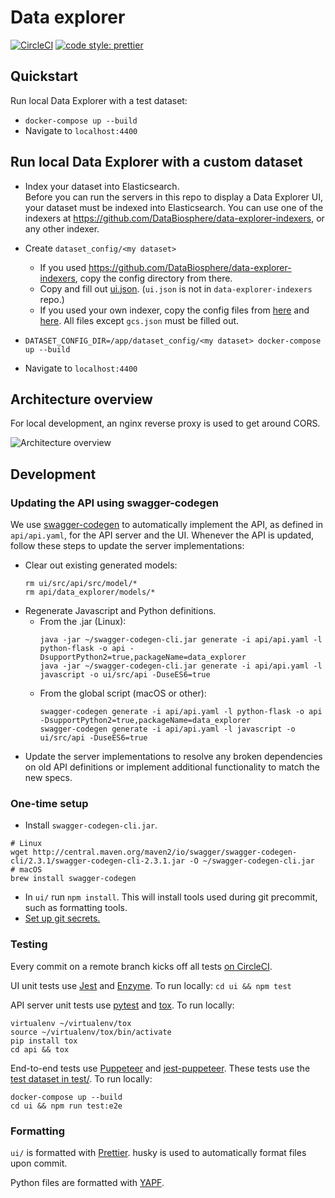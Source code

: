 # Data explorer

[![CircleCI](https://circleci.com/gh/DataBiosphere/data-explorer.svg?style=svg)](https://circleci.com/gh/DataBiosphere/data-explorer)
[![code style: prettier](https://img.shields.io/badge/code_style-prettier-ff69b4.svg?style=flat-square)](https://github.com/prettier/prettier)

## Quickstart

Run local Data Explorer with a test dataset:

* `docker-compose up --build`
* Navigate to `localhost:4400`

## Run local Data Explorer with a custom dataset

* Index your dataset into Elasticsearch.  
   Before you can run the servers in this repo to display a Data Explorer UI,
  your dataset must be indexed into Elasticsearch.
  You can use one of the indexers at
  https://github.com/DataBiosphere/data-explorer-indexers, or any other indexer.
* Create `dataset_config/<my dataset>`

  * If you used https://github.com/DataBiosphere/data-explorer-indexers, copy
    the config directory from there.
  * Copy and fill out [ui.json](https://github.com/DataBiosphere/data-explorer/tree/master/dataset_config/template/ui.json).
    (`ui.json` is not in `data-explorer-indexers` repo.)
  * If you used your own indexer, copy the config files from [here](https://github.com/DataBiosphere/data-explorer-indexers/tree/master/dataset_config/template)
    and [here](https://github.com/DataBiosphere/data-explorer/tree/master/dataset_config/template).
    All files except `gcs.json` must be filled out.

* `DATASET_CONFIG_DIR=/app/dataset_config/<my dataset> docker-compose up --build`
* Navigate to `localhost:4400`

## Architecture overview

For local development, an nginx reverse proxy is used to get around CORS.

![Architecture overview](https://i.imgur.com/IZLbPx9.png)

## Development

### Updating the API using swagger-codegen

We use [swagger-codegen](https://github.com/swagger-api/swagger-codegen) to
automatically implement the API, as defined in `api/api.yaml`, for the API
server and the UI. Whenever the API is updated, follow these steps to
update the server implementations:

* Clear out existing generated models:
  ```
  rm ui/src/api/src/model/*
  rm api/data_explorer/models/*
  ```
* Regenerate Javascript and Python definitions.
  * From the .jar (Linux):
    ```
    java -jar ~/swagger-codegen-cli.jar generate -i api/api.yaml -l python-flask -o api -DsupportPython2=true,packageName=data_explorer
    java -jar ~/swagger-codegen-cli.jar generate -i api/api.yaml -l javascript -o ui/src/api -DuseES6=true
    ```
  * From the global script (macOS or other):
    ```
    swagger-codegen generate -i api/api.yaml -l python-flask -o api -DsupportPython2=true,packageName=data_explorer
    swagger-codegen generate -i api/api.yaml -l javascript -o ui/src/api -DuseES6=true
    ```
* Update the server implementations to resolve any broken dependencies on old API definitions or implement additional functionality to match the new specs.

### One-time setup

* Install `swagger-codegen-cli.jar`.

```
# Linux
wget http://central.maven.org/maven2/io/swagger/swagger-codegen-cli/2.3.1/swagger-codegen-cli-2.3.1.jar -O ~/swagger-codegen-cli.jar
# macOS
brew install swagger-codegen
```

* In `ui/` run `npm install`. This will install tools used during git precommit,
  such as formatting tools.
* [Set up git secrets.](https://github.com/DataBiosphere/data-explorer/tree/master/hooks)

### Testing

Every commit on a remote branch kicks off all tests [on CircleCI](https://circleci.com/gh/DataBiosphere).

UI unit tests use [Jest](https://facebook.github.io/jest/) and [Enzyme](https://github.com/airbnb/enzyme). To run locally: `cd ui && npm test`

API server unit tests use [pytest](https://docs.pytest.org/en/latest/) and
[tox](https://tox.readthedocs.io/en/latest/). To run locally:

```
virtualenv ~/virtualenv/tox
source ~/virtualenv/tox/bin/activate
pip install tox
cd api && tox
```

End-to-end tests use [Puppeteer](https://github.com/GoogleChrome/puppeteer) and
[jest-puppeteer](https://github.com/smooth-code/jest-puppeteer).
These tests use the [test dataset in test/](https://github.com/DataBiosphere/data-explorer/tree/master/test).
To run locally:

```
docker-compose up --build
cd ui && npm run test:e2e
```

### Formatting

`ui/` is formatted with [Prettier](https://prettier.io/). husky is used to automatically format files upon commit.

Python files are formatted with [YAPF](https://github.com/google/yapf).
